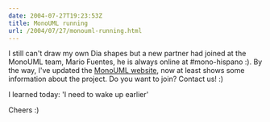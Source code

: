 ```yaml
---
date: 2004-07-27T19:23:53Z
title: MonoUML running
url: /2004/07/27/monouml-running.html
---
```


<div style="clear:both;"></div>
<p>I still can't draw my own Dia shapes but a new partner had joined at the MonoUML team, Mario Fuentes, he is always online at #mono-hispano :). By the way, I've updated the <a href="http://monouml.sourceforge.net">MonoUML website</a>, now at least shows some information about the project. Do you want to join? Contact us! :)</p>
<p>I learned today: 'I need to wake up earlier'</p>
<p>Cheers :)
<div style="clear:both; padding-bottom: 0.25em;"></div>
